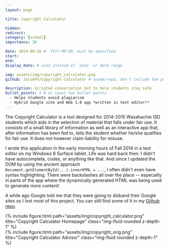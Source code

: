 ```yaml
---
layout: page

title: Copyright Calculator

hidden:
redirect:
category: [school]
importance: 30

date: 2014-09-16 #  YYYY-MM-DD, must be specified
start:
end:
display_date: # used instead of `date` or date range

img: assets/img/copyright_calculator.png
github: JacobFV/Copyright-Calculator # uname/repo, don't include the prefix `https://github.com/`

description: Scripted conversation bot to help students stay safe
bullet_points: | # at least two bullet points
  - Helps students avoid plagiarism
  - Hybrid Google site and Web 1.0 app *written in text editor!*
---
```


The Copyright Calculator is a tool designed for 2014-2015 Waxahachie ISD students which aids in the selection of material that falls under fair use. It consists of a small library of information as well as an interactive app that, after information has been fed to, tells the student whether he/she qualifies for fair use. It does not however claim liability for misuse.

I wrote this application in the early morning hours of Fall 2014 in a text editor on my Windows 8 Surface tablet. Life was hard back then. I didn't have autocomplete, codex, or anything like that. And since I updated the DOM by using the ancient approach `Document.getElementById(...).innerHTML = ...`, I often didn't even have syntax highlighting. There were backslashes all over the place -- especailly in parts of the app where the dynamically generated HTML was being used to generate more content!

A while ago Google told me that they were going to disband their Google sites so I lost most of this project. You can still find some of it in my [Github repo](https://github.com/JacobFV/Copyright-Calculator).

<div class="row">
    <div class="col-sm mt-3 mt-md-0">
      {% include figure.html path="assets/img/copyright_calculator.png" title="Copyright Calculator Homepage" class="img-fluid rounded z-depth-1" %}
    </div>
    <div class="col-sm mt-3 mt-md-0">
      {% include figure.html path="assets/img/copyright_orig.png" title="Copyright Calculator Advisor" class="img-fluid rounded z-depth-1" %}
    </div>
</div>
